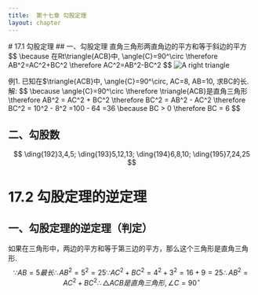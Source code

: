 ```yaml
---
title:  第十七章 勾股定理
layout: chapter
---
```

<ly-a>
# 17.1 勾股定理
</ly-a>
## 一、勾股定理
<ly-d>直角三角形两直角边的平方和等于斜边的平方</ly-d>
<ly-b>
$$
\because 在Rt\triangle{ACB}中, \angle{C}=90^\circ
\therefore AB^2=AC^2+BC^2  
\therefore AC^2=AB^2-BC^2
$$
</ly-b>
<img src="{{ site.baseurl }}/assets/graph/17.1.1.svg" alt="A right triangle" />
<ly-e>
<p>例1. 已知在$\triangle{ACB}中, \angle{C}=90^\circ, AC=8, AB=10, 求BC的长.
解: $$
\because \angle{C}=90^\circ
\therefore \triangle{ACB}是直角三角形
\therefore AB^2 = AC^2 + BC^2
\therefore BC^2 = AB^2 - AC^2
\therefore BC^2 = 10^2 - 8^2
=100 - 64
=36
\because BC &gt; 0
\therefore BC = 6
$$
</ly-e>

## 二、勾股数
$$
\ding{192}3,4,5;
\ding{193}5,12,13;
\ding{194}6,8,10;
\ding{195}7,24,25
$$

# 17.2 勾股定理的逆定理
## 一、勾股定理的逆定理（判定）
<ly-d>如果在三角形中，两边的平方和等于第三边的平方，那么这个三角形是直角三角形.</ly-d>
<ly-b>
$$
\because AB=5最长
\therefore AB^2 = 5^2 = 25
\because AC^2 + BC^2 = 4^2 + 3^2
=16 + 9
=25
\therefore AB^2 = AC^2 + BC^2
\therefore \triangle{ACB}是直角三角形, \angle{C}=90^\circ
$$
</ly-b>
